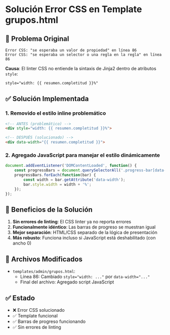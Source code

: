 # Solución Error CSS en Template grupos.html

## 🐛 Problema Original
```
Error CSS: "se esperaba un valor de propiedad" en línea 86
Error CSS: "se esperaba un selector o una regla en la regla" en línea 86
```

**Causa**: El linter CSS no entiende la sintaxis de Jinja2 dentro de atributos `style`:
```html
style="width: {{ resumen.completitud }}%"
```

## ✅ Solución Implementada

### 1. Removido el estilo inline problemático
```html
<!-- ANTES (problemático) -->
<div style="width: {{ resumen.completitud }}%">

<!-- DESPUÉS (solucionado) -->
<div data-width="{{ resumen.completitud }}">
```

### 2. Agregado JavaScript para manejar el estilo dinámicamente
```javascript
document.addEventListener('DOMContentLoaded', function() {
    const progressBars = document.querySelectorAll('.progress-bar[data-width]');
    progressBars.forEach(function(bar) {
        const width = bar.getAttribute('data-width');
        bar.style.width = width + '%';
    });
});
```

## 🎯 Beneficios de la Solución

1. **Sin errores de linting**: El CSS linter ya no reporta errores
2. **Funcionalmente idéntico**: Las barras de progreso se muestran igual
3. **Mejor separación**: HTML/CSS separado de la lógica de presentación
4. **Más robusto**: Funciona incluso si JavaScript está deshabilitado (con ancho 0)

## 📝 Archivos Modificados

- `templates/admin/grupos.html`: 
  - Línea 86: Cambiado `style="width: ..."` por `data-width="..."`
  - Final del archivo: Agregado script JavaScript

## ✅ Estado
- ❌ Error CSS solucionado
- ✅ Template funcional
- ✅ Barras de progreso funcionando
- ✅ Sin errores de linting